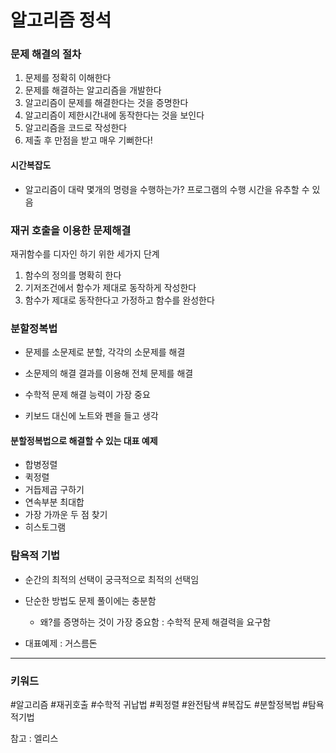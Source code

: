 # 알고리즘 정석

### 문제 해결의 절차

1. 문제를 정확히 이해한다
2. 문제를 해결하는 알고리즘을 개발한다
3. 알고리즘이 문제를 해결한다는 것을 증명한다
4. 알고리즘이 제한시간내에 동작한다는 것을 보인다
5. 알고리즘을 코드로 작성한다
6. 제출 후 만점을 받고 매우 기뻐한다!

#### 시간복잡도

- 알고리즘이 대략 몇개의 명령을 수행하는가? 프로그램의 수행 시간을 유추할 수 있음

### 재귀 호출을 이용한 문제해결

재귀함수를 디자인 하기 위한 세가지 단계

1. 함수의 정의를 명확히 한다
2. 기저조건에서 함수가 제대로 동작하게 작성한다
3. 함수가 제대로 동작한다고 가정하고 함수를 완성한다

### 분할정복법

- 문제를 소문제로 분할, 각각의 소문제를 해결
- 소문제의 해결 결과를 이용해 전체 문제를 해결

- 수학적 문제 해결 능력이 가장 중요
- 키보드 대신에 노트와 펜을 들고 생각

#### 분할정복법으로 해결할 수 있는 대표 예제

- 합병정렬
- 퀵정렬
- 거듭제곱 구하기
- 연속부분 최대합
- 가장 가까운 두 점 찾기
- 히스토그램

### 탐욕적 기법

- 순간의 최적의 선택이 궁극적으로 최적의 선택임
- 단순한 방법도 문제 풀이에는 충분함

  - 왜?를 증명하는 것이 가장 중요함 : 수학적 문제 해결력을 요구함

- 대표예제 : 거스름돈

---

### 키워드

#알고리즘 #재귀호출 #수학적 귀납법 #퀵정렬 #완전탐색 #복잡도 #분할정복법 #탐욕적기법

참고 : 엘리스
